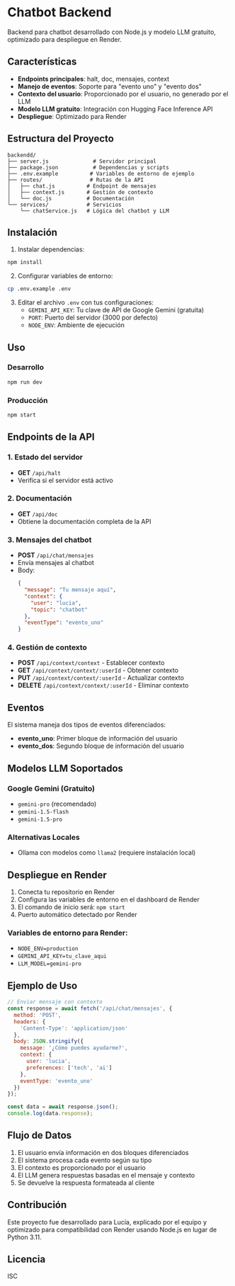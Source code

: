 # Chatbot Backend

Backend para chatbot desarrollado con Node.js y modelo LLM gratuito, optimizado para despliegue en Render.

## Características

- **Endpoints principales**: halt, doc, mensajes, context
- **Manejo de eventos**: Soporte para "evento uno" y "evento dos"
- **Contexto del usuario**: Proporcionado por el usuario, no generado por el LLM
- **Modelo LLM gratuito**: Integración con Hugging Face Inference API
- **Despliegue**: Optimizado para Render

## Estructura del Proyecto

```
backendd/
├── server.js              # Servidor principal
├── package.json           # Dependencias y scripts
├── .env.example          # Variables de entorno de ejemplo
├── routes/               # Rutas de la API
│   ├── chat.js          # Endpoint de mensajes
│   ├── context.js       # Gestión de contexto
│   └── doc.js           # Documentación
└── services/            # Servicios
    └── chatService.js   # Lógica del chatbot y LLM
```

## Instalación

1. Instalar dependencias:
```bash
npm install
```

2. Configurar variables de entorno:
```bash
cp .env.example .env
```

3. Editar el archivo `.env` con tus configuraciones:
   - `GEMINI_API_KEY`: Tu clave de API de Google Gemini (gratuita)
   - `PORT`: Puerto del servidor (3000 por defecto)
   - `NODE_ENV`: Ambiente de ejecución

## Uso

### Desarrollo
```bash
npm run dev
```

### Producción
```bash
npm start
```

## Endpoints de la API

### 1. Estado del servidor
- **GET** `/api/halt`
- Verifica si el servidor está activo

### 2. Documentación
- **GET** `/api/doc`
- Obtiene la documentación completa de la API

### 3. Mensajes del chatbot
- **POST** `/api/chat/mensajes`
- Envía mensajes al chatbot
- Body:
  ```json
  {
    "message": "Tu mensaje aquí",
    "context": {
      "user": "lucia",
      "topic": "chatbot"
    },
    "eventType": "evento_uno"
  }
  ```

### 4. Gestión de contexto
- **POST** `/api/context/context` - Establecer contexto
- **GET** `/api/context/context/:userId` - Obtener contexto
- **PUT** `/api/context/context/:userId` - Actualizar contexto
- **DELETE** `/api/context/context/:userId` - Eliminar contexto

## Eventos

El sistema maneja dos tipos de eventos diferenciados:

- **evento_uno**: Primer bloque de información del usuario
- **evento_dos**: Segundo bloque de información del usuario

## Modelos LLM Soportados

### Google Gemini (Gratuito)
- `gemini-pro` (recomendado)
- `gemini-1.5-flash`
- `gemini-1.5-pro`

### Alternativas Locales
- Ollama con modelos como `llama2` (requiere instalación local)

## Despliegue en Render

1. Conecta tu repositorio en Render
2. Configura las variables de entorno en el dashboard de Render
3. El comando de inicio será: `npm start`
4. Puerto automático detectado por Render

### Variables de entorno para Render:
- `NODE_ENV=production`
- `GEMINI_API_KEY=tu_clave_aqui`
- `LLM_MODEL=gemini-pro`

## Ejemplo de Uso

```javascript
// Enviar mensaje con contexto
const response = await fetch('/api/chat/mensajes', {
  method: 'POST',
  headers: {
    'Content-Type': 'application/json'
  },
  body: JSON.stringify({
    message: '¿Cómo puedes ayudarme?',
    context: {
      user: 'lucia',
      preferences: ['tech', 'ai']
    },
    eventType: 'evento_uno'
  })
});

const data = await response.json();
console.log(data.response);
```

## Flujo de Datos

1. El usuario envía información en dos bloques diferenciados
2. El sistema procesa cada evento según su tipo
3. El contexto es proporcionado por el usuario
4. El LLM genera respuestas basadas en el mensaje y contexto
5. Se devuelve la respuesta formateada al cliente

## Contribución

Este proyecto fue desarrollado para Lucía, explicado por el equipo y optimizado para compatibilidad con Render usando Node.js en lugar de Python 3.11.

## Licencia

ISC
